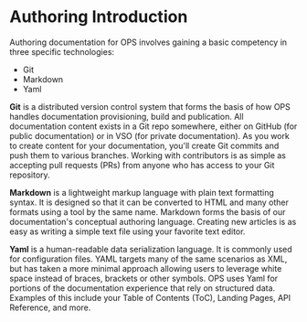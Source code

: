 # Authoring Introduction

Authoring documentation for OPS involves gaining a basic competency in three specific technologies:

* Git
* Markdown
* Yaml

**Git** is a distributed version control system that forms the basis of how OPS handles documentation provisioning, build and publication. All documentation content exists in a Git repo somewhere, either on GitHub (for public documentation) or in VSO (for private documentation). As you work to create content for your documentation, you'll create Git commits and push them to various branches. Working with contributors is as simple as accepting pull requests (PRs) from anyone who has access to your Git repository.

**Markdown** is a lightweight markup language with plain text formatting syntax. It is designed so that it can be converted to HTML and many other formats using a tool by the same name. Markdown forms the basis of our documentation's conceptual authoring language. Creating new articles is as easy as writing a simple text file using your favorite text editor.

**Yaml** is a human-readable data serialization language. It is commonly used for configuration files. YAML targets many of the same scenarios as XML, but has taken a more minimal approach allowing users to leverage white space instead of braces, brackets or other symbols. OPS uses Yaml for portions of the documentation experience that rely on structured data. Examples of this include your Table of Contents (ToC), Landing Pages, API Reference, and more.